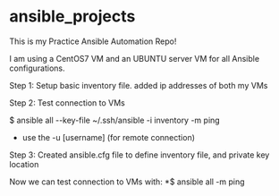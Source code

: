 # ansible_projects
This is my Practice Ansible Automation Repo!

I am using a CentOS7 VM and an UBUNTU server VM
for all Ansible configurations. 


Step 1:
Setup basic inventory file.
added ip addresses of both my VMs


Step 2:
Test connection to VMs 

$ ansible all --key-file ~/.ssh/ansible -i inventory -m ping
* use the -u [username] (for remote connection)


Step 3:
Created ansible.cfg file to define inventory file, and private key location 

Now we can test connection to VMs with: 
*$ ansible all -m ping
